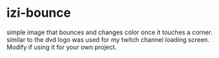 # izi-bounce
simple image that bounces and changes color once it touches a corner. similar to the dvd logo
was used for my twitch channel loading screen. Modify if using it for your own project.
